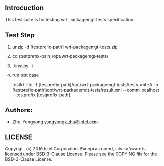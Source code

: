 ## Introduction

This test suite is for testing wrt-packagemgt-tests specification

## Test Step

1. unzip -d [testprefix-path] wrt-packagemgt-tests<version>.zip

2. cd [testprefix-path]/opt/wrt-packagemgt-tests/

3. ./inst.py -i

4. run test case

   testkit-lite -f [testprefix-path]/opt/wrt-packagemgt-tests/tests.xml -A
   -o [testprefix-path]/opt/wrt-packagemgt-tests/result.xml --comm localhost
   --testprefix [testprefix-path]

## Authors:

* Zhu, Yongyong <yongyongx.zhu@intel.com>

## LICENSE

Copyright (c) 2016 Intel Corporation.
Except as noted, this software is licensed under BSD-3-Clause License.
Please see the COPYING file for the BSD-3-Clause License.

